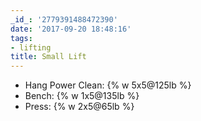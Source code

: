 ```yaml
---
_id_: '2779391488472390'
date: '2017-09-20 18:48:16'
tags:
- lifting
title: Small Lift
---
```


- Hang Power Clean: {% w 5x5@125lb %}
- Bench: {% w 1x5@135lb %}
- Press: {% w 2x5@65lb %}
